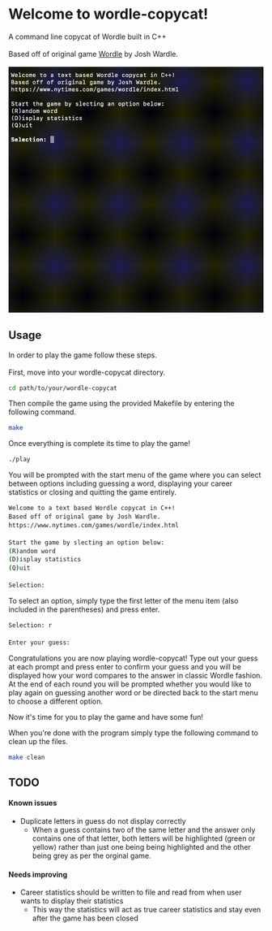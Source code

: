 # Welcome to wordle-copycat!

A command line copycat of Wordle built in C++ <br> <br>
Based off of original game [Wordle](https://www.nytimes.com/games/wordle/index.html) by Josh Wardle. <br> <br>
![Example playthrough](config/example-playthrough.gif)

## Usage

In order to play the game follow these steps. <br> <br> 
First, move into your wordle-copycat directory.
```zsh
cd path/to/your/wordle-copycat
```
Then compile the game using the provided Makefile by entering the following command.
```zsh
make
```
Once everything is complete its time to play the game!
```zsh
./play
```
You will be prompted with the start menu of the game where you can select between options including guessing a word, displaying your career statistics or closing and quitting the game entirely.
```zsh
Welcome to a text based Wordle copycat in C++!
Based off of original game by Josh Wardle.
https://www.nytimes.com/games/wordle/index.html

Start the game by slecting an option below: 
(R)andom word
(D)isplay statistics
(Q)uit

Selection:
```
To select an option, simply type the first letter of the menu item (also included in the parentheses) and press enter.
```zsh
Selection: r

Enter your guess: 
```
Congratulations you are now playing wordle-copycat! Type out your guess at each prompt and press enter to confirm your guess and you will be displayed how your word compares to the answer in classic Wordle fashion. At the end of each round you will be prompted whether you would like to play again on guessing another word or be directed back to the start menu to choose a different option. 

Now it's time for you to play the game and have some fun!

When you're done with the program simply type the following command to clean up the files.
```zsh
make clean
```




## TODO
#### Known issues
- Duplicate letters in guess do not display correctly
  - When a guess contains two of the same letter and the answer only contains one of that letter, both letters will be highlighted (green or yellow) rather than just one being being highlighted and the other being grey as per the orginal game.

#### Needs improving
- Career statistics should be written to file and read from when user wants to display their statistics
  - This way the statistics will act as true career statistics and stay even after the game has been closed
